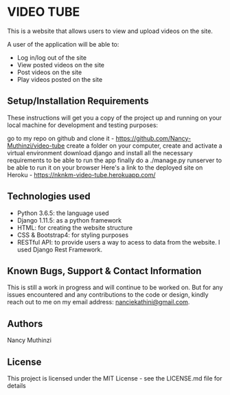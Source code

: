 # VIDEO TUBE
This is a website that allows users to view and upload videos on the site.

A user of the application will be able to:
* Log in/log out of the site
* View posted videos on the site
* Post videos on the site
* Play videos posted on the site

## Setup/Installation Requirements
These instructions will get you a copy of the project up and running on your local machine for development and testing purposes:

go to my repo on github and clone it - https://github.com/Nancy-Muthinzi/video-tube
create a folder on your computer, create and activate a virtual environment
download django and install all the necessary requirements to be able to run the app
finally do a ./manage.py runserver to be able to run it on your browser
Here's a link to the deployed site on Heroku - https://nknkm-video-tube.herokuapp.com/

## Technologies used
* Python 3.6.5: the language used
* Django 1.11.5: as a python framework
* HTML: for creating the website structure
* CSS & Bootstrap4: for styling purposes
* RESTful API: to provide users a way to acess to data from the website. I used Django Rest Framework.

## Known Bugs, Support & Contact Information
This is still a work in progress and will continue to be worked on. But for any issues encountered and any contributions to the code or design, kindly reach out to me on my email address: nanciekathini@gmail.com.

## Authors
Nancy Muthinzi

## License
This project is licensed under the MIT License - see the LICENSE.md file for details
